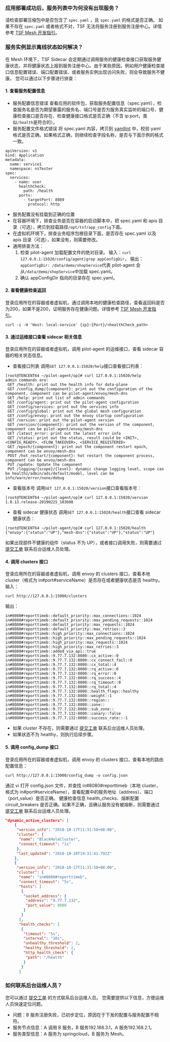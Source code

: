 ### 应用部署成功后，服务列表中为何没有出现服务？
请检查部署压缩包中是否包含了 `spec.yaml` ，且 `spec.yaml` 的格式是否正确。
如果不存在 `spec.yaml` 或者格式不对，TSF 无法将服务注册到服务注册中心。详情参考 [TSF Mesh 开发指引](https://cloud.tencent.com/document/product/649/19049)。


### 服务实例显示离线状态如何解决？
在 Mesh 环境下，TSF Sidecar 会定期通过调用服务的健康检查接口获取服务健康状态，并将健康状态上报到服务注册中心。由于某些原因，例如用户健康检查接口信息配置错误、端口配置错误、或者服务实例出现访问失败，则会导致服务不健康。
您可以通过以下步骤进行排查：
#### 1. 查看服务配置信息
- 服务配置信息错误
  查看应用的软件包，获取服务配置信息（spec.yaml），检查服务名是否为期望暴露的服务名、端口号是否为服务真实监听的端口号、健康检查接口是否存在、检查健康接口格式是否正确（不含 ip:port，类似`/health`是符合的）。
- 服务配置文件格式错误
  将 spec.yaml 内容，拷贝到 [yamllint](http://www.yamllint.com/) 中，校验 yaml 格式是否正确。如果格式正确，则继续检查字段名称，是否与下面示例的格式一致。
```
apiVersion: v1
kind: Application
metadata:
  name: service1
  namespace: nsTester
spec:
  services:
    - name: user
      healthCheck:
        path: /health
      ports:
        - targetPort: 8089
          protocol: http
```

-  服务配置没有挂载到正确的位置
  - 在容器环境下，排查业务是否在容器的启动脚本中，把 spec.yaml 和 apis 目录（可选），拷贝到挂载路径`/opt/tsf/app_config`下面。
  - 在虚拟机环境下，排查业务程序包根目录下面，是否存在 spec.yaml 以及 apis 目录（可选），如果没有，则需要修改。
  - 通用排查方法：
    1. 检查 pilot-agent 加载配置文件的绝对目录。
    输入：`curl 127.0.0.1:15020/config/agent|grep appConfigDir`，	输出：`appConfigDir: /data/demo/shopService`代表 pilot-agent 会从`/data/demo/shopService`中加载 spec.yaml。
    2. 确认 appConfigDir 指向的目录存在 spec.yaml。


#### 2. 查看健康检查返回
登录应用所在的容器或者虚拟机，通过调用本地的健康检查路径，查看返回码是否为200，如果不是200，证明服务存在健康问题。详情参考 [TSF Mesh 开发指引](https://cloud.tencent.com/document/product/649/19049)。
```shell
curl -i -H 'Host: local-service' {ip}:{Port}/<healthCheck_path>
```

#### 3. 通过运维接口查看 sidecar 相关信息

登录应用所在的容器或者虚拟机，调用 pilot-agent 的运维接口，查看 sidecar 容器的相关状态信息。
- 查看接口列表
调用`GET 127.0.0.1:15020/help`接口查看接口列表：
```
[root@TENCENT64 ~/pilot-agent/op]# curl 127.0.0.1:15020/help
admin commands are:
 GET /health: print out the health info for data-plane
 GET /config_dump/{component}: print out the configuration of the component, component can be pilot-agent/envoy/mesh-dns
 GET /help: print out list of admin commands
 GET /config/agent: print out the pilot-agent configuration
 GET /config/services: print out the services info
 GET /config/global: print out the global mesh configuration
 GET /config/envoy: print out the envoy startup configuration
 GET /version: print out the pilot-agent version
 GET /version/{component}: print out the version of the component, component can be pilot-agent/envoy/mesh-dns
 GET /latest_error: print out the latest error info
 GET /status: print out the status, result could be <INIT>, <CONFIG_READY>, <FLOW_TAKEOVER>, <SERVICE_REGISTERED>
 GET /epoch/{component}: print out the component restart epoch, component can be envoy/mesh-dns
 POST /hot_restart/{component}: hot restart the component process, component can be envoy/mesh-dns
 PUT /update: Update the component
 PUT /logging/{scope}/{level}: dynamic change logging level, scope can be healthz/admin/ads/default/model, level can be info/warn/error/none/debug
```

- 查看版本号
调用`GET 127.0.0.1:15020/version`接口查看版本号：
```
[root@TENCENT64 ~/pilot-agent/op]# curl 127.0.0.1:15020/version                
1.0.13.release-20190225_103608
```

- 查看 sidecar 健康状态
调用`GET 127.0.0.1:15020/health`接口查看 sidecar 健康状态：
```
[root@TENCENT64 ~/pilot-agent/op]# curl 127.0.0.1:15020/health
{"envoy":{"status":"UP"},"mesh-dns":{"status":"UP"},"status":"UP"}
```
如果出现部件不健康的组件（status 不为 UP），或者接口调用失败，则需要通过 [提交工单](https://console.cloud.tencent.com/workorder/category) 联系后台运维人员处理。

#### 4. 调用 clusters 接口
登录应用所在的容器或者虚拟机，调用 envoy 的 clusters 接口，查看本地 cluster（格式为 in#port#serviceName）是否存在或者健康状态是否 healthy。
输入：
```shell
curl http://127.0.0.1:15000/clusters
```
输出：
```
in#8080#reporttimeb::default_priority::max_connections::1024
in#8080#reporttimeb::default_priority::max_pending_requests::1024
in#8080#reporttimeb::default_priority::max_requests::1024
in#8080#reporttimeb::default_priority::max_retries::3
in#8080#reporttimeb::high_priority::max_connections::1024
in#8080#reporttimeb::high_priority::max_pending_requests::1024
in#8080#reporttimeb::high_priority::max_requests::1024
in#8080#reporttimeb::high_priority::max_retries::3
in#8080#reporttimeb::added_via_api::true
in#8080#reporttimeb::9.77.7.132:8080::cx_active::0
in#8080#reporttimeb::9.77.7.132:8080::cx_connect_fail::0
in#8080#reporttimeb::9.77.7.132:8080::cx_total::4
in#8080#reporttimeb::9.77.7.132:8080::rq_active::0
in#8080#reporttimeb::9.77.7.132:8080::rq_error::0
in#8080#reporttimeb::9.77.7.132:8080::rq_success::4
in#8080#reporttimeb::9.77.7.132:8080::rq_timeout::0
in#8080#reporttimeb::9.77.7.132:8080::rq_total::4
in#8080#reporttimeb::9.77.7.132:8080::health_flags::healthy
in#8080#reporttimeb::9.77.7.132:8080::weight::1
in#8080#reporttimeb::9.77.7.132:8080::region::
in#8080#reporttimeb::9.77.7.132:8080::zone::
in#8080#reporttimeb::9.77.7.132:8080::sub_zone::
in#8080#reporttimeb::9.77.7.132:8080::canary::false
in#8080#reporttimeb::9.77.7.132:8080::success_rate::-1
```
- 如果 cluster 不存在，则需要通过 [提交工单](https://console.cloud.tencent.com/workorder/category) 联系后台运维人员处理。
- 如果状态不为 healthy，则执行后续步骤。



#### 5. 调用 config_dump 接口
登录应用所在的容器或者虚拟机，调用 envoy 的 clusters 接口，查看本地的路由配置信息：
```shell
curl http://127.0.0.1:15000/config_dump -o config.json
```

通过 vi 打开 config.json 文件，并查找 in#8080#reporttimeb（本地 cluster，格式为 in#port#serviceName），查看配置中的服务地址（address）、端口（port_value）是否正确。
健康检查信息 health_checks、熔断配置 circuit_breakers 是否正确。如果不正确，且确认服务没有被熔断，则需要通过 [提交工单](https://console.cloud.tencent.com/workorder/category) 联系后台运维人员处理。
```json
"dynamic_active_clusters": [
    {
     "version_info": "2018-10-17T11:31:50+08:00",
     "cluster": {
      "name": "BlackHoleCluster",
      "connect_timeout": "1s"
     },
     "last_updated": "2018-10-16T19:31:41.792Z"
    },
    {
     "version_info": "2018-10-17T11:31:50+08:00",
     "cluster": {
      "name": "in#8080#reporttimeb",
      "connect_timeout": "5s",
      "hosts": [
       {
        "socket_address": {
         "address": "9.77.7.132",
         "port_value": 8080
        }
       }
      ],
      "health_checks": [
       {
        "timeout": "5s",
        "interval": "10s",
        "unhealthy_threshold": 2,
        "healthy_threshold": 2,
        "http_health_check": {
         "path": "/health"
        }
       }
      ]
```



### 如何联系后台运维人员？
您可以通过 [提交工单](https://console.cloud.tencent.com/workorder/category) 的方式联系后台运维人员。
您需要提供以下信息，方便运维人员快速定位问题。
- 问题：B 服务注册失败，已初步定位，原因在于下发的配置与服务配置不相符。
- 服务节点信息：A 调用 B 服务，B 服务192.168.3.1，A 服务192.168.2.1。
- 服务类型信息：A 服务为 springcloud，B 服务为 Mesh。
